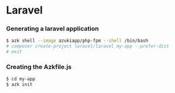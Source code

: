 # Laravel

### Generating a laravel application

```sh
$ azk shell --image azukiapp/php-fpm --shell /bin/bash
# composer create-project laravel/laravel my-app --prefer-dist
# exit
```

### Creating the Azkfile.js

```sh
$ cd my-app
$ azk init
```
